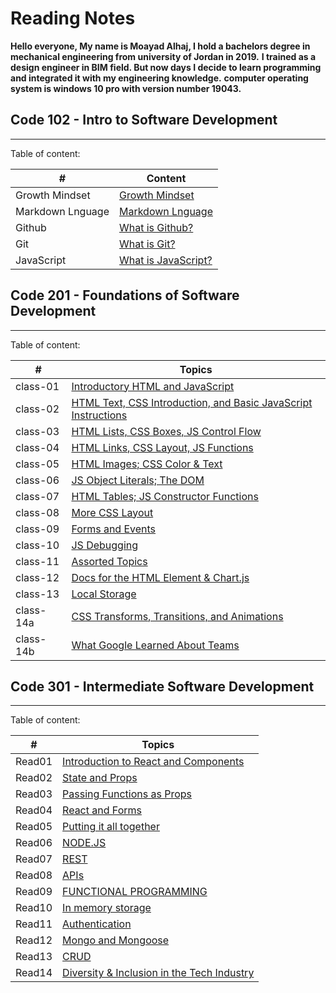 # Reading Notes

**Hello everyone, My name is Moayad Alhaj, I hold a bachelors degree in mechanical engineering from university of Jordan in 2019.**
**I trained as a design engineer in BIM field. But now days I decide to learn programming and integrated it with my engineering knowledge.** 
**computer operating system is windows 10 pro with version number 19043.**


## Code 102 - Intro to Software Development
--------

Table of content:

| # | Content |
| ----------- | ----------- |
| Growth Mindset | [Growth Mindset](102/Growthmindset) |
| Markdown Lnguage | [Markdown Lnguage](102/Markdown) |
| Github | [What is Github?](102/Github) |
| Git | [What is Git?](102/Git) |
| JavaScript | [What is JavaScript?](102/read04) |


## Code 201 - Foundations of Software Development
-------

Table of content:

| # | Topics
| ----------- | ----------- |
| class-01 | [Introductory HTML and JavaScript](201/class-01) |
| class-02 | [HTML Text, CSS Introduction, and Basic JavaScript Instructions](201/class-02) |
| class-03 |[HTML Lists, CSS Boxes, JS Control Flow](201/class-03) |
| class-04 |[HTML Links, CSS Layout, JS Functions](201/class-04) |
| class-05 | [HTML Images; CSS Color & Text](201/class-05) |
| class-06 | [ JS Object Literals; The DOM](201/class-06) |
| class-07 | [HTML Tables; JS Constructor Functions](201/class-07) |
| class-08 | [More CSS Layout](201/class-08) |
| class-09 | [Forms and Events](201/class-09) |
| class-10 |[JS Debugging](201/class-10) |
| class-11 |[Assorted Topics](201/class-11) |
| class-12 |[Docs for the HTML Element & Chart.js](201/class-12) |
| class-13 |[Local Storage](201/class-13) |
| class-14a|[CSS Transforms, Transitions, and Animations](201/class-14a) |
| class-14b|[What Google Learned About Teams](201/class-14b) |


## Code 301 - Intermediate Software Development
-------

Table of content:

| # | Topics                                              |
| ---------- | ----------------------------------------------------------- |
| Read01     | [Introduction to React and Components]()       |
| Read02     | [State and Props]()                            |
| Read03     | [Passing Functions as Props]()                 |
| Read04     | [React and Forms]()                            |
| Read05     | [Putting it all together]()                    |
| Read06     | [NODE.JS]()                                    |
| Read07     | [REST]()                                       |
| Read08     | [APIs]()                                       |
| Read09     | [FUNCTIONAL PROGRAMMING]()                     |
| Read10     | [In memory storage]()                          |
| Read11     | [Authentication]()                             |
| Read12     | [Mongo and Mongoose]()                         |
| Read13     | [CRUD]()                                       |
| Read14     | [Diversity & Inclusion in the Tech Industry]() |